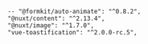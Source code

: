     -- "@formkit/auto-animate": "^0.8.2",
    "@nuxt/content": "^2.13.4",
    "@nuxt/image": "^1.7.0",
    "vue-toastification": "^2.0.0-rc.5",
